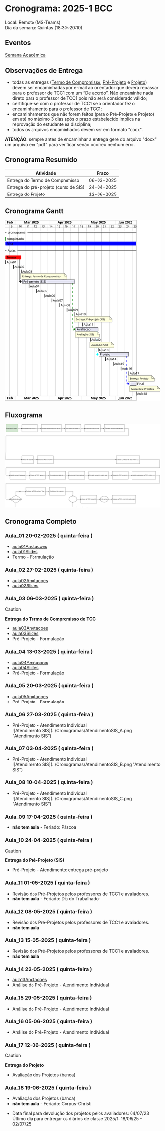 # Cronograma:   2025-1 BCC  
  
Local:   Remoto (MS-Teams)  
Dia da semana:   Quintas (18:30\~20:10)  
  
<!-- [ ] Aviso: Inicio das aulas <> -->  
  
## Eventos  
  
[Semana Acadêmica](https://github.com/dalton-reis/dalton-reis/blob/main/_._/semanaAcademica.md "Semana Acadêmica")  
<!-- [SEMINCO](https://github.com/dalton-reis/dalton-reis/blob/main/_._/seminco.md "SEMINCO")  -->  
  
## Observações de Entrega  
  
- todas as entregas ([Termo de Compromisso](../Aulas/aula01Anotacoes.md#termo-de-compromisso "Termo de Compromisso"), [Pré-Projeto](../Aulas/aula02Anotacoes.md#modelos-projetos "Pré-Projeto") e [Projeto](../Aulas/aula02Anotacoes.md#modelos-projetos "Projeto")) devem ser encaminhadas por e-mail ao orientador que deverá repassar para o professor de TCC1 com um “De acordo”. Não encaminhe nada direto para o professor de TCC1 pois não será considerado válido;  
- certifique-se com o professor de TCC1 se o orientador fez o encaminhamento para o professor de TCC1;  
- encaminhamentos que não forem feitos (para o Pré-Projeto e Projeto) em até no máximo 3 dias após o prazo estabelecido implica na reprovação do estudante na disciplina;  
- todos os arquivos encaminhados devem ser em formato "docx".  
  
**ATENÇÃO**: sempre antes de encaminhar a entrega gere do arquivo "docx" um arquivo em "pdf" para verificar senão ocorreu nenhum erro.  
  
## Cronograma Resumido  
  
| Atividade | Prazo |  
|--- | ---- |  
| Entrega do Termo de Compromisso |   06-03-2025  |  
| Entrega do pré-projeto (curso de SIS) |   24-04-2025  |  
| Entrega do Projeto |   12-06-2025  |  
  
## Cronograma Gantt  
  
![Cronograma Gantt](../../svg/_SIS/Cronogramas/cronograma_SIS.svg "Cronograma Gantt")  
  
## Fluxograma  
  
![Fluxograma](cronogramaFluxograma.drawio.svg "fluxograma")  
  
## Cronograma Completo  
  
### Aula_01 20-02-2025  ( quinta-feira )  
  
<!-- \[AVISO] Termo atraso https://github.com/dalton-reis/disciplinaTCC1Privado/projects/1#card-67011391 -->  
- [aula01Anotacoes](../Aulas/aula01Anotacoes.md "aula01Anotacoes")  
- [aula01Slides](../Aulas/aula01Slides.pdf "aula01Slides")  
- Termo - Formulação  
  
### Aula_02 27-02-2025  ( quinta-feira )  
  
- [aula02Anotacoes](../Aulas/aula02Anotacoes.md "aula02Anotacoes")  
- [aula02Slides](../Aulas/aula02Slides.pdf "aula02Slides")  
  
### Aula_03 06-03-2025  ( quinta-feira )  
  
> [!CAUTION]  
> **Entrega do Termo de Compromisso de TCC**  
  
- [aula03Anotacoes](../Aulas/aula03Anotacoes.md "aula03Anotacoes")  
- [aula03Slides](../Aulas/aula03Slides.pdf "aula03Slides")  
- Pré-Projeto - Formulação  
  
### Aula_04 13-03-2025  ( quinta-feira )  
  
<!-- \[AVISO] Orientadores https://github.com/dalton-reis/disciplinaTCC1Privado/projects/1#card-67524750 -->  
- [aula04Anotacoes](../Aulas/aula04Anotacoes.md "aula04Anotacoes")  
- [aula04Slides](../Aulas/aula04Slides.pdf "aula04Slides")  
- Pré-Projeto - Formulação  
  
### Aula_05 20-03-2025  ( quinta-feira )  
  
<!-- \[AVISO] banca SIS https://github.com/dalton-reis/disciplinaTCC1Privado/projects/1#card-67445813 -->  
- [aula05Anotacoes](../Aulas/aula05Anotacoes.md "aula05Anotacoes")  
- Pré-Projeto - Formulação  
  
### Aula_06 27-03-2025  ( quinta-feira )  
  
<!-- \[AVISO] Atendimento SIS: https://github.com/dalton-reis/disciplinaTCC1Privado/projects/1#card-85660899 -->  
- Pré-Projeto - Atendimento Individual  
![Atendimento SIS](../Cronogramas/AtendimentoSIS_A.png "Atendimento SIS”)  
  
### Aula_07 03-04-2025  ( quinta-feira )  
  
- Pré-Projeto - Atendimento Individual  
![Atendimento SIS](../Cronogramas/AtendimentoSIS_B.png "Atendimento SIS”)  
  
### Aula_08 10-04-2025  ( quinta-feira )  
  
- Pré-Projeto - Atendimento Individual  
![Atendimento SIS](../Cronogramas/AtendimentoSIS_C.png "Atendimento SIS”)  
  
### Aula_09 17-04-2025  ( quinta-feira )  
  
- **não tem aula**  - Feriado: Páscoa  
  
### Aula_10 24-04-2025  ( quinta-feira )  
  
> [!CAUTION]  
> **Entrega do Pré-Projeto (SIS)**  
  
- Pré-Projeto - Atendimento: entrega pré-projeto  
  
### Aula_11 01-05-2025  ( quinta-feira )  
  
<!-- \[ ] Revisão dos Pré-Projetos: https://github.com/dalton-reis/disciplinaTCC1Privado/projects/1#card-86157761 -->  
- Revisão dos Pré-Projetos pelos professores de TCC1 e avaliadores.  
- **não tem aula**  - Feriado: Dia do Trabalhador  
  
### Aula_12 08-05-2025  ( quinta-feira )  
  
- Revisão dos Pré-Projetos pelos professores de TCC1 e avaliadores.  
- **não tem aula**  
  
### Aula_13 15-05-2025  ( quinta-feira )  
  
- Revisão dos Pré-Projetos pelos professores de TCC1 e avaliadores.  
- **não tem aula**  
  
### Aula_14 22-05-2025  ( quinta-feira )  
  
- [aula13Anotacoes](../Aulas/aula13Anotacoes.md "aula13Anotacoes")  
- Análise do Pré-Projeto - Atendimento Individual  
  
### Aula_15 29-05-2025  ( quinta-feira )  
  
- Análise do Pré-Projeto - Atendimento Individual  
  
### Aula_16 05-06-2025  ( quinta-feira )  
  
- Análise do Pré-Projeto - Atendimento Individual  
  
### Aula_17 12-06-2025  ( quinta-feira )  
  
> [!CAUTION]  
> **Entrega do Projeto**  
  
- Avaliação dos Projetos (banca)  
  
### Aula_18 19-06-2025  ( quinta-feira )  
  
- Avaliação dos Projetos (banca)  
- **não tem aula**  - Feriado: Corpus-Christi  
  
<!-- [ ] Aviso: DION: fechar notas <> -->  
- Data final para devolução dos projetos pelos avaliadores:  04/07/23  
Último dia para entregar os diários de classe 2025/1: 18/06/25 - 02/07/25  
  